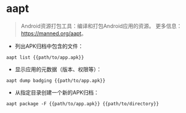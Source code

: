 # aapt

> Android资源打包工具：编译和打包Android应用的资源。
> 更多信息：<https://manned.org/aapt>。

- 列出APK归档中包含的文件：

`aapt list {{path/to/app.apk}}`

- 显示应用的元数据（版本、权限等）：

`aapt dump badging {{path/to/app.apk}}`

- 从指定目录创建一个新的APK归档：

`aapt package -F {{path/to/app.apk}} {{path/to/directory}}`